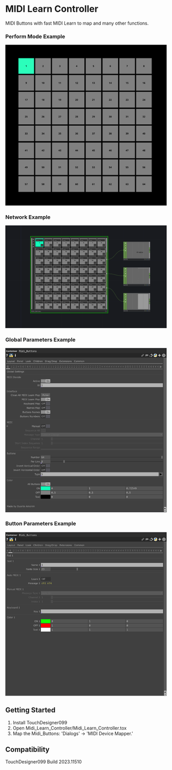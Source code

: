 # MIDI  Learn Controller

MIDI Buttons with fast MIDI Learn to map and many other functions.

### Perform Mode Example
![](Midi_Learn_Controller_img1.png)

### Network Example
![](Midi_Learn_Controller_img2.png)

### Global Parameters Example
![](Midi_Learn_Controller_img3.png)

### Button Parameters Example
![](Midi_Learn_Controller_img4.png)


## Getting Started

1. Install TouchDesigner099
2. Open Midi_Learn_Controller/Midi_Learn_Controller.tox
3. Map the Midi_Buttons: 'Dialogs' -> 'MIDI Device Mapper.'


## Compatibility

TouchDesigner099 Build 2023.11510

